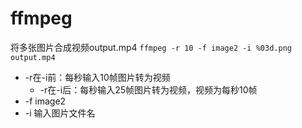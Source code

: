 # ffmpeg

将多张图片合成视频output.mp4
`ffmpeg -r 10 -f image2 -i %03d.png output.mp4`
- -r在-i前：每秒输入10帧图片转为视频
  - -r在-i后：每秒输入25帧图片转为视频，视频为每秒10帧
- -f image2
- -i 输入图片文件名